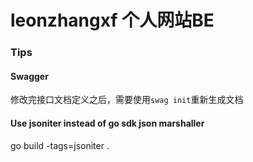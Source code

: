 leonzhangxf 个人网站BE
==========

### Tips

#### Swagger

修改完接口文档定义之后，需要使用`swag init`重新生成文档

#### Use jsoniter instead of go sdk json marshaller

go build -tags=jsoniter .